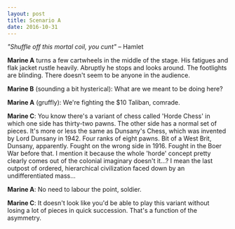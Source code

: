 ```yaml
---
layout: post
title: Scenario A
date: 2016-10-31
---
```


*"Shuffle off this mortal coil, you cunt"* – Hamlet

**Marine A** turns a few cartwheels in the middle of the stage. His fatigues and flak jacket rustle heavily. Abruptly he stops and looks around. The footlights are blinding. There doesn't seem to be anyone in the audience.

**Marine B** (sounding a bit hysterical): What are we meant to be doing here?

**Marine A** (gruffly): We're fighting the $10 Taliban, comrade.

**Marine C**: You know there's a variant of chess called 'Horde Chess' in which one side has thirty-two pawns. The other side has a normal set of pieces. It's more or less the same as Dunsany's Chess, which was invented by Lord Dunsany in 1942. Four ranks of eight pawns. Bit of a West Brit, Dunsany, apparently. Fought on the wrong side in 1916. Fought in the Boer War before that. I mention it because the whole 'horde' concept pretty clearly comes out of the colonial imaginary doesn't it...? I mean the last outpost of ordered, hierarchical civilization faced down by an undifferentiated mass...

**Marine A**: No need to labour the point, soldier.

**Marine C**: It doesn't look like you'd be able to play this variant without losing a lot of pieces in quick succession. That's a function of the asymmetry. 
